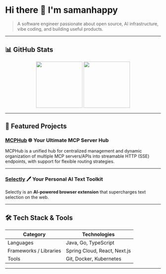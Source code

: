 # Hi there 👋 I'm **samanhappy**

> A software engineer passionate about open source, AI infrastructure, vibe coding, and building useful products.

---

## 📊 GitHub Stats

<div align="center">
  <img src="https://github-readme-stats.vercel.app/api?username=samanhappy&show_icons=true&theme=default&hide_border=true" height="150" />
  <img src="https://github-readme-stats.vercel.app/api/top-langs/?username=samanhappy&layout=compact&theme=default&hide_border=true" height="150" />
</div>

---

## 🚀 Featured Projects

### [MCPHub](https://www.mcphubx.com/)  🌐 **Your Ultimate MCP Server Hub**  

MCPHub is a unified hub for centralized management and dynamic organization of multiple MCP servers/APIs into streamable HTTP (SSE) endpoints, with support for flexible routing strategies.

---

### [Selectly](https://www.selectly.app/)  🖊️ **Your Personal AI Text Toolkit**  

Selectly is an **AI-powered browser extension** that supercharges text selection on the web.  

---

## 🛠 Tech Stack & Tools

| Category | Technologies |
|---|---|
| Languages | Java, Go, TypeScript |
| Frameworks / Libraries | Spring Cloud, React, Next.js |
| Tools | Git, Docker, Kubernetes |

---


